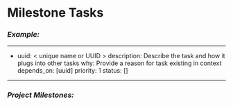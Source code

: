 # Milestone Tasks
### ***Example:***
---
- uuid: < unique name or UUID >
  description: Describe the task and how it plugs into other tasks
  why: Provide a reason for task existing in context
  depends_on: [uuid]
  priority: 1
  status: []
---

### ***Project Milestones:***
